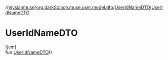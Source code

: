 //[elysianmuse](../../../index.md)/[org.darkSolace.muse.user.model.dto](../index.md)/[UserIdNameDTO](index.md)/[UserIdNameDTO](-user-id-name-d-t-o.md)

# UserIdNameDTO

[jvm]\
fun [UserIdNameDTO](-user-id-name-d-t-o.md)()
